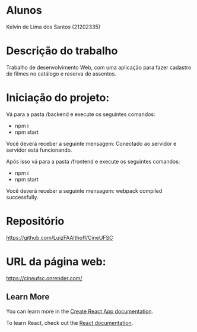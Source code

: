 # Alunos
Kelvin de Lima dos Santos (21202335)

# Descrição do trabalho

Trabalho de desenvolvimento Web, com uma aplicação para fazer cadastro de filmes no catálogo e reserva de assentos.

# Iniciação do projeto:

Vá para a pasta /backend e execute os seguintes comandos:
- npm i
- npm start

Você deverá receber a seguinte mensagem: Conectado ao servidor e servidor está funcionando.

Após isso vá para a pasta /frontend e execute os seguintes comandos:
- npm i
- npm start

Você deverá receber a seguinte mensagem: webpack compiled successfully.

# Repositório

https://github.com/LuizFAAlthoff/CineUFSC

# URL da página web:

https://cineufsc.onrender.com/

## Learn More

You can learn more in the [Create React App documentation](https://facebook.github.io/create-react-app/docs/getting-started).

To learn React, check out the [React documentation](https://reactjs.org/).
